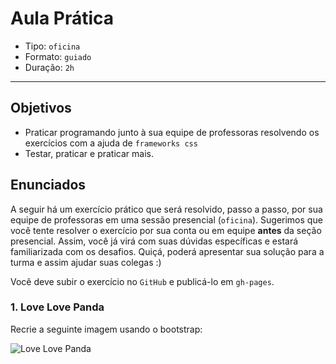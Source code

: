 # Aula Prática

- Tipo: `oficina`
- Formato: `guiado`
- Duração: `2h`

***

## Objetivos

- Praticar programando junto à sua equipe de professoras resolvendo os
  exercícios com a ajuda de `frameworks css`
- Testar, praticar e praticar mais.

## Enunciados

A seguir há um exercício prático que será resolvido, passo a passo, por sua
equipe de professoras em uma sessão presencial (`oficina`). Sugerimos que você
tente resolver o exercício por sua conta ou em equipe **antes** da seção
presencial. Assim, você já virá com suas dúvidas específicas e estará
familiarizada com os desafios. Quiçá, poderá apresentar sua solução para a turma
e assim ajudar suas colegas :)

Você deve subir o exercício no `GitHub` e publicá-lo em `gh-pages`.

### 1. Love Love Panda

Recrie a seguinte imagem usando o bootstrap:

![Love Love
Panda](https://user-images.githubusercontent.com/25912510/54453586-a0e16980-4725-11e9-934e-eec1b991d18c.png)

<!-- ### 1. Template de Bootstrap

Volte a fazer sua página para amantes dos pandas mas agora usando a *grid* e
elementos ou componentes do framework de Materialize. Reutilize as imagens de
seu desafio anterior.

![Love Love
Panda](https://user-images.githubusercontent.com
/25912510/54453586-a0e16980-4725-11e9-934e-eec1b991d18c.png)

